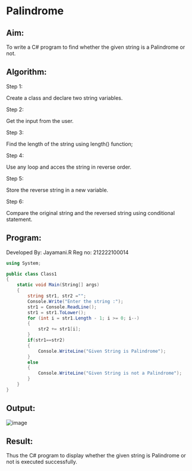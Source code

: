 # Palindrome


## Aim:
To write a C# program to find whether the given string is a Palindrome or not.
## Algorithm:
Step 1:

Create a class and declare two string variables.

Step 2:

Get the input from the user.

Step 3:

Find the length of the string using length() function;

Step 4:

Use any loop and acces the string in reverse order.

Step 5:

Store the reverse string in a new variable.

Step 6:

Compare the original string and the reversed string using conditional statement.

## Program:
Developed By: Jayamani.R
Reg no: 212222100014
```C#
using System;

public class Class1
{
    static void Main(String[] args)
    {
        string str1, str2 ="";
        Console.Write("Enter the string :");
        str1 = Console.ReadLine();
        str1 = str1.ToLower();
        for (int i = str1.Length - 1; i >= 0; i--)
        {
            str2 += str1[i];
        }
        if(str1==str2)
        {
            Console.WriteLine("Given String is Palindrome");
        }
        else
        {
            Console.WriteLine("Given String is not a Palindrome");
        }
    }
}

```

## Output:
![image](https://github.com/Jayamani25/Palindrome/assets/85949888/1ec6fd64-3cca-4790-ae4f-1193ce301ab7)

## Result:
Thus the C# program to display whether the given string is Palindrome or not is executed successfully.
